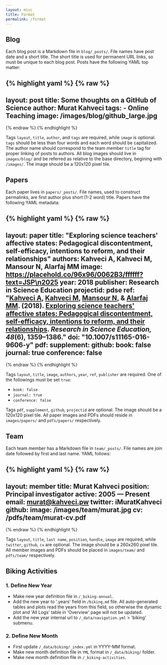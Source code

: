 ```yaml
---
layout: misc
title: Format
permalink: /format
---
```

## Blog

Each blog post is a Markdown file in `blog/_posts/`.  File names have post date and a short title.  The short title is used for permanent URL links, so must be unique to each blog post. Posts have the following YAML top matter:

{% highlight yaml %}
{% raw %}
---
layout: post
title: Some thoughts on a GitHub of Science
author: Murat Kahveci
tags:
    - Online Teaching
image: /images/blog/github_large.jpg
---
{% endraw %}
{% endhighlight %}

Tags `layout`, `title`, `author`, and `tags` are required, while `image` is optional. `tags` should be less than four words and each word should be capitalized.  The author name should correspond to the team member `title` tag for proper linking of posts to authors.  All blog images should live in `images/blog/` and be referred as relative to the base directory, begining with `/images/`. The image should be a 120x120 pixel tile. 

## Papers

Each paper lives in `papers/_posts/`.  File names, used to construct permalinks, are first author plus short (1-2 word) title. Papers have the following YAML metadata:

{% highlight yaml %}
{% raw %}
---
layout: paper
title: "Exploring science teachers' affective states: Pedagogical discontentment, self-efficacy, intentions to reform, and their relationships"
authors: Kahveci A, Kahveci M, Mansour N, Alarfaj MM
image: https://placehold.co/96x96/0062B3/ffffff?text=JSP\n2025
year: 2018
publisher: Research in Science Education
projectid: pdse
ref: "[Kahveci A](/ajda), [Kahveci M](/murat), [Mansour N](/nasser), & [Alarfaj MM](/maher). (2018). [Exploring science teachers' affective states: Pedagogical discontentment, self-efficacy, intentions to reform, and their relationships](/qra). _Research in Science Education, 48_(6), 1359–1386."
doi: "10.1007/s11165-016-9606-y"
pdf:
supplement:
github:
book: false
journal: true
conference: false
---
{% endraw %}
{% endhighlight %}

Tags `layout`, `title`, `image`, `authors`, `year`, `ref`, `publisher` are required. One of the followings must be set `true`:
* `book: false`
* `journal: true`
* `conference: false`

Tags `pdf`, `supplement`, `github`, `projectid` are optional.  The image should be a 120x120 pixel tile.  All paper images and PDFs should reside in `images/papers/` and `pdfs/papers/` respectively.

## Team

Each team member has a Markdown file in `team/_posts/`.  File names are join date followed by first and last name. YAML follows:

{% highlight yaml %}
{% raw %}
---
layout: member
title: Murat Kahveci
position: Principal investigator
active: 2005 — Present
email: murat@kahveci.pw
twitter: iMuratKahveci
github: 
image: /images/team/murat.jpg
cv: /pdfs/team/murat-cv.pdf
---
{% endraw %}
{% endhighlight %}

Tags `layout`, `title`, `last name`, `position`, `handle`, `image` are required, while `twitter`, `github`, `cv` are optional.  The image should be a 260x260 pixel tile.  All member images and PDFs should be placed in `images/team/` and `pdfs/team/` respectively.

## Biking Activities

### 1. Define New Year

* Make new year definition file in `/_biking-annual`.
* Add the new year to '.years' field in `/biking.md` file. All auto-generated tables and plots read the years from this field, so otherwise the dynamic plot and 'All Logs' table in 'Overview' page will not be updated.
* Add the new year internal url to `/_data/navigation.yml` > 'biking' submenu.

### 2. Define New Month

* First update `/_data/biking/_index.yml` in YYYY-MM format.
* Make new month definition file in `YML` format in `/_data/biking/` folder.
* Make new month definition file in `/_biking-activities`.